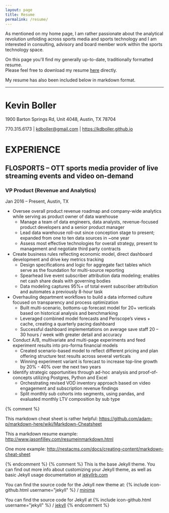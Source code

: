 ```yaml
---
layout: page
title: Resume
permalink: /resume/
---
```


As mentioned on my home page, I am rather passionate about the analytical revolution unfolding across sports media and sports technology and I am interested in consulting, advisory and board member work within the sports technology space.

On this page you'll find my generally up-to-date, traditionally formatted resume.  
Please feel free to download my resume [here](/assets/Boller_Kevin_Resume_2017.pdf) directly.

My resume has also been included below in markdown format.   

<hr>

# Kevin Boller
1900 Barton Springs Rd, Unit 4048, Austin, TX 78704

770.315.6173 | <a href="mailto:kdboller@gmail.com" target="_blank">kdboller@gmail.com</a> | <a href="https://kdboller.github.io" target="_blank">https://kdboller.github.io</a>

# EXPERIENCE

## FLOSPORTS – OTT sports media provider of live streaming events and video on-demand
### VP Product (Revenue and Analytics)
Jan 2016 – Present,  Austin, TX

* Oversee overall product revenue roadmap and company-wide analytics while serving as product owner of data warehouse
  * Manage a team of data engineers, data analysts, revenue-focused product developers and a senior product manager
  * Lead data warehouse roll-out since conception stage to present; expanded from one to ten data sources in ~one year
  * Assess most effective technologies for overall strategy, present to management and negotiate third party contracts
* Create business rules reflecting economic model, direct dashboard development and drive key metrics tracking
  * Design specifications and logic for aggregate fact tables which serve as the foundation for multi-source reporting
  * Spearhead live event subscriber attribution data modeling; enables net cash share deals with governing bodies
  * Data modeling captures 95%+ of total event subscriber attribution and automates a previously 8-hour task
* Overhauling department workflows to build a data informed culture focused on transparency and process optimization
  * Built multi-scenario, bottoms-up forecast model for 20+ verticals based on historical analysis and benchmarking
  * Leveraged combined model forecasts and Periscope’s views + cache, creating a quarterly pacing dashboard
  * Successful dashboard implementations on average save staff 20 – 30 hours / week with greater detail and accuracy
* Conduct A/B, multivariate and multi-page experiments and feed experiment results into pro-forma financial models
  * Created scenario-based model to reflect different pricing and plan offering structure test results across several verticals
  * Winning experiment variant is forecast to increase top-line growth by 20% - 40% over the next two years
* Identify strategic opportunities through ad-hoc analysis and proof-of-concepts utilizing Postgres, Python and Excel
  * Orchestrating revised VOD inventory approach based on video engagement and subscription revenue findings
  * Split monthly sub cohorts into segments, using pandas, and evaluated monthly LTV composition by sub type




{% comment %}

This markdown cheat sheet is rather helpful:  https://github.com/adam-p/markdown-here/wiki/Markdown-Cheatsheet

This a markdown resume example:  http://www.jasonfilley.com/resumeinmarkdown.html

One more example:  http://nestacms.com/docs/creating-content/markdown-cheat-sheet

{% endcomment %}
{% comment %} 
This is the base Jekyll theme. You can find out more info about customizing your Jekyll theme, 
as well as basic Jekyll usage documentation at [jekyllrb.com](https://jekyllrb.com/)


You can find the source code for the Jekyll new theme at:
{% include icon-github.html username="jekyll" %} /
[minima](https://github.com/jekyll/minima)

You can find the source code for Jekyll at
{% include icon-github.html username="jekyll" %} /
[jekyll](https://github.com/jekyll/jekyll)
{% endcomment %}
